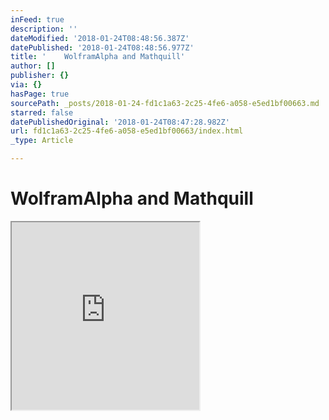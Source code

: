 ```yaml
---
inFeed: true
description: ''
dateModified: '2018-01-24T08:48:56.387Z'
datePublished: '2018-01-24T08:48:56.977Z'
title: '    WolframAlpha and Mathquill'
author: []
publisher: {}
via: {}
hasPage: true
sourcePath: _posts/2018-01-24-fd1c1a63-2c25-4fe6-a058-e5ed1bf00663.md
starred: false
datePublishedOriginal: '2018-01-24T08:47:28.982Z'
url: fd1c1a63-2c25-4fe6-a058-e5ed1bf00663/index.html
_type: Article

---
```

# WolframAlpha and Mathquill

<iframe src="https://the-grid.github.io/ed-userhtml/?g=eJwljUsOgzAMBa8S-QDxBQiIM3TRtRsMDcpPwW3g9qXJ7mlGozcctrgsyi0GnsmvhcLs85seDYM6ijWAWGvVtWv6a21TQBfzR5DDixec5MpsPJWNKcZ0lw2A8Cm405f6D4wD9jX-AL-LLOU" height="300" style=""></iframe>